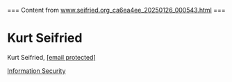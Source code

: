 === Content from www.seifried.org_ca6ea4ee_20250126_000543.html ===

# Kurt Seifried

Kurt Seifried, [[email protected]](/cdn-cgi/l/email-protection#a2c9d7d0d6e2d1c7cbc4d0cbc7c68ccdd0c5)

[Information Security](/security/)


